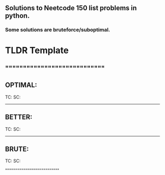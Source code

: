 ## Solutions to Neetcode 150 list problems in python.
### Some solutions are bruteforce/suboptimal.

# TLDR Template
""""""""""""""""""""""""""""
----------------
OPTIMAL:
----------------
TC:
SC:  

------------------------------------
BETTER:
------------------------------------
TC:
SC:

----------------------------------------------
BRUTE:
----------------------------------------------
TC:
SC:

"""""""""""""""""""""""""""